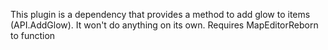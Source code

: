 This plugin is a dependency that provides a method to add glow to items (API.AddGlow). It won't do anything on its own.
Requires MapEditorReborn to function
